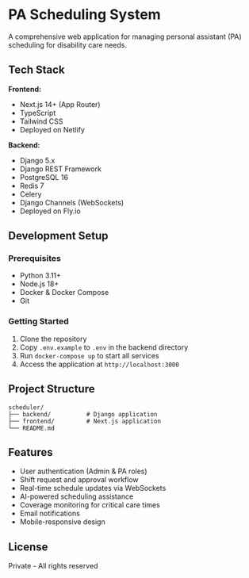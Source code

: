 # PA Scheduling System

A comprehensive web application for managing personal assistant (PA) scheduling for disability care needs.

## Tech Stack

**Frontend:**
- Next.js 14+ (App Router)
- TypeScript
- Tailwind CSS
- Deployed on Netlify

**Backend:**
- Django 5.x
- Django REST Framework
- PostgreSQL 16
- Redis 7
- Celery
- Django Channels (WebSockets)
- Deployed on Fly.io

## Development Setup

### Prerequisites
- Python 3.11+
- Node.js 18+
- Docker & Docker Compose
- Git

### Getting Started

1. Clone the repository
2. Copy `.env.example` to `.env` in the backend directory
3. Run `docker-compose up` to start all services
4. Access the application at `http://localhost:3000`

## Project Structure
```
scheduler/
├── backend/          # Django application
├── frontend/         # Next.js application
└── README.md
```

## Features

- User authentication (Admin & PA roles)
- Shift request and approval workflow
- Real-time schedule updates via WebSockets
- AI-powered scheduling assistance
- Coverage monitoring for critical care times
- Email notifications
- Mobile-responsive design

## License

Private - All rights reserved